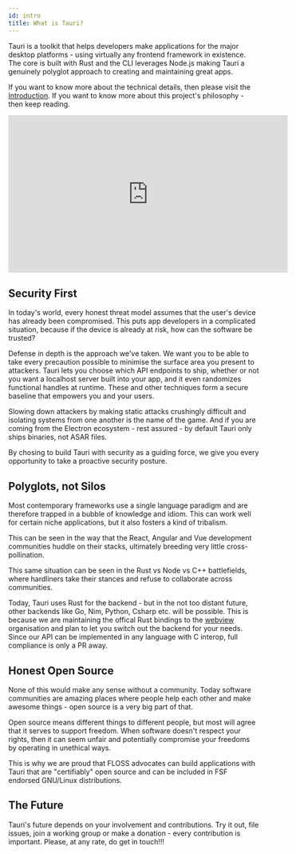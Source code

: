 ```yaml
---
id: intro
title: What is Tauri?
---
```


Tauri is a toolkit that helps developers make applications for the major desktop platforms - using virtually any frontend framework in existence. The core is built with Rust and the CLI leverages Node.js making Tauri a genuinely polyglot approach to creating and maintaining great apps.

If you want to know more about the technical details, then please visit the [Introduction](/docs/getting-started/intro). If you want to know more about this project's philosophy - then keep reading.

<iframe
width="560"
height="315"
src="https://www.youtube-nocookie.com/embed/ug2aoVZYgaU"
frameborder="0"
allow="accelerometer; autoplay; encrypted-media; gyroscope; picture-in-picture"
allowfullscreen
></iframe>

## Security First

In today's world, every honest threat model assumes that the user's device has already been compromised. This puts app developers in a complicated situation, because if the device is already at risk, how can the software be trusted?

Defense in depth is the approach we've taken. We want you to be able to take every precaution possible to minimise the surface area you present to attackers. Tauri lets you choose which API endpoints to ship, whether or not you want a localhost server built into your app, and it even randomizes functional handles at runtime. These and other techniques form a secure baseline that empowers you and your users.

Slowing down attackers by making static attacks crushingly difficult and isolating systems from one another is the name of the game. And if you are coming from the Electron ecosystem - rest assured - by default Tauri only ships binaries, not ASAR files.

By chosing to build Tauri with security as a guiding force, we give you every opportunity to take a proactive security posture.

## Polyglots, not Silos

Most contemporary frameworks use a single language paradigm and are therefore trapped in a bubble of knowledge and idiom. This can work well for certain niche applications, but it also fosters a kind of tribalism.

This can be seen in the way that the React, Angular and Vue development communities huddle on their stacks, ultimately breeding very little cross-pollination.

This same situation can be seen in the Rust vs Node vs C++ battlefields, where hardliners take their stances and refuse to collaborate across communities.

Today, Tauri uses Rust for the backend - but in the not too distant future, other backends like Go, Nim, Python, Csharp etc. will be possible. This is because we are maintaining the offical Rust bindings to the [webview](https://github.com/webview) organisation and plan to let you switch out the backend for your needs. Since our API can be implemented in any language with C interop, full compliance is only a PR away.

## Honest Open Source

None of this would make any sense without a community. Today software communities are amazing places where people help each other and make awesome things - open source is a very big part of that.

Open source means different things to different people, but most will agree that it serves to support freedom. When software doesn't respect your rights, then it can seem unfair and potentially compromise your freedoms by operating in unethical ways.

This is why we are proud that FLOSS advocates can build applications with Tauri that are "certifiably" open source and can be included in FSF endorsed GNU/Linux distributions.

## The Future

Tauri's future depends on your involvement and contributions. Try it out, file issues, join a working group or make a donation - every contribution is important. Please, at any rate, do get in touch!!!
